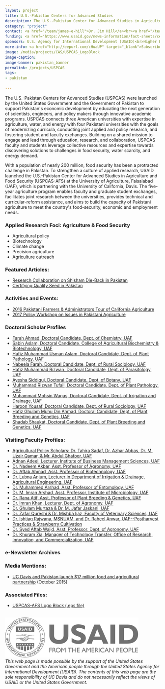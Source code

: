 ```yaml
---
layout: project
title: U.S.-Pakistan Centers for Advanced Studies
description: The U.S.-Pakistan Center for Advanced Studies in Agriculture and Food Security (USPCAS-AFS) links the University of California, Davis (UC Davis), the leading agricultural and veterinary research university in the world with the University of Agriculture, Faisalabad (UAF), Pakistan's top agricultural university.
category: "project"
contact: <a href="/team/james-e-hill">Dr. Jim Hill</a><br><a href="/team/nancy-allen">Dr. Nancy Allen</a>
funding: <a href="https://www.usaid.gov/news-information/fact-sheets/centers-advanced-studies-program">USAID Fact Sheet</a>
sponsors: U.S. Agency for International Development (USAID)<br>Higher Education Commission of Pakistan (HEC)<br>University of California, Davis<br><a href="http://uspcasafs.uaf.edu.pk">University of Agriculture, Faisalabad</a><br>Washington State University
more-info: <a href="http://eepurl.com/cHuaUP" target="_blank">Subscribe to USPCAS-AFS e-Newsletters</a>
image: /media/projects/CAS/USPCAS_LogoBlock
image-caption:
image-banner: pakistan_banner
permalink: /projects/USPCAS
tags:
- pakistan

---
```

The U.S.-Pakistan Centers for Advanced Studies (USPCAS) were launched by the United States Government and the Government of Pakistan to support Pakistan's economic development by educating the next generation of scientists, engineers, and policy makers through innovative academic programs. USPCAS connects three American universities with expertise in agriculture, water, and energy with four Pakistani universities with the goals of modernizing curricula, conducting joint applied and policy research, and fostering student and faculty exchanges. Building on a shared mission to engage and lead through education, research, and collaboration, USPCAS faculty and students leverage collective resources and expertise towards discovering solutions to challenges in food security, water scarcity, and energy demand.

With a population of nearly 200 million, food security has been a protracted challenge in Pakistan. To strengthen a culture of applied research, USAID launched the U.S.-Pakistan Center for Advanced Studies in Agriculture and Food Security (USPCAS-AFS) at the University of Agriculture, Faisalabad (UAF), which is partnering with the University of California, Davis. The five-year agriculture program enables faculty and graduate student exchanges, facilitates joint research between the universities, provides technical and curricular-reform assistance, and aims to build the capacity of Pakistani agriculture to meet the country's food-security, economic and employment needs.

### Applied Research Foci: Agriculture & Food Security
- Agricultural policy
- Biotechnology
- Climate change
- Precision agriculture
- Agriculture outreach

### Featured Articles:
- <a href="/profiles/USPCAS/shisham_collaboration">Research Collaboration on Shisham Die-Back in Pakistan</a><br>
- <a href="/profiles/USPCAS/quality_seed">Certifying Quality Seed in Pakistan</a><br>

### Activities and Events:
- <a href="/profiles/USPCAS/farmers_tour">2016 Pakistani Farmers & Administrators Tour of California Agriculture</a><br>
- <a href="/profiles/USPCAS/policy_workshop">2017 Policy Workshop on Issues in Pakistani Agriculture</a><br>

### Doctoral Scholar Profiles
- <a href="/profiles/USPCAS/farah_ahmad">Farah Ahmad, Doctoral Candidate, Dept. of Chemistry, UAF</a>
- <a href="/profiles/USPCAS/sabin_aslam">Sabin Aslam, Doctoral Candidate, College of Agricultural Biochemistry & Biotechnology, UAF</a>
- <a href="/profiles/USPCAS/hm_usman_aslam">Hafiz Muhammad Usman Aslam, Doctoral Candidate, Dept. of Plant Pathology, UAF</a>
- <a href="/profiles/USPCAS/nabeela_farah">Nabeela Farah, Doctoral Candidate, Dept. of Rural Sociology, UAF</a>
- <a href="/profiles/USPCAS/hm_rizwan">Hafiz Muhammad Rizwan, Doctoral Candidate, Dept. of Parasitology, UAF</a>
- <a href="/profiles/USPCAS/ayesha_siddiqui">Ayesha Siddiqui, Doctoral Candidate, Dept. of Botany, UAF</a>
- <a href="/profiles/USPCAS/m_rizwan_tufail">Muhammad Rizwan Tufail, Doctoral Candidate, Dept. of Plant Pathology, UAF</a>
- <a href="/profiles/USPCAS/muhammad_mohsin_waqas">Muhammad Mohsin Waqas, Doctoral Candidate, Dept. of Irrigation and Drainage, UAF</a>
- <a href="/profiles/USPCAS/haroon_yousaf">Haroon Yousaf, Doctoral Candidate, Dept. of Rural Sociology, UAF</a>
- <a href="/profiles/USPCAS/muhu_din_ahmad">Hafiz Ghulam Muhu Din Ahmad, Doctoral Candidate, Dept. of Plant Breeding and Genetics, UAF</a>
- <a href="/profiles/USPCAS/shadab_shaukat">Shadab Shaukat, Doctoral Candidate, Dept. of Plant Breeding and Genetics, UAF</a>

### Visiting Faculty Profiles:
- <a href="/profiles/USPCAS/policy_scholars">Agricultural Policy Scholars: Dr. Tahira Sadaf, Dr. Azhar Abbas, Dr. M. Uzair Qamar, & Mr. Abdul Ghafoor, UAF</a>
- <a href="/profiles/USPCAS/adnan_adeel">Adnan Adeel, Lecturer, Institute of Business Management Sciences, UAF</a><br>
- <a href="/profiles/USPCAS/dr_nadeem_akbar">Dr. Nadeem Akbar, Asst. Professor of Agronomy, UAF</a><br>
- <a href="/profiles/USPCAS/dr_aftab_ahmad">Dr. Aftab Ahmad, Asst. Professor of Biotechnology, UAF</a><br>
- <a href="/profiles/USPCAS/dr_lubna_anjum">Dr. Lubna Anjum, Lecturer in Department of Irrigation & Drainage, Agricultural Engineering, UAF</a><br>
- <a href="/profiles/USPCAS/dr_muhammed_arshad">Dr. Muhammed Arshad, Asst. Professor of Entomology, UAF</a><br>
- <a href="/profiles/USPCAS/dr_imran_arshad"> Dr. M. Imran Arshad, Asst. Professor, Institute of Microbiology, UAF </a><br>
- <a href="/profiles/USPCAS/dr_rana_atif">Dr. Rana Atif, Asst. Professor of Plant Breeding & Genetics, UAF</a><br>
- <a href="/profiles/USPCAS/dr_imran_khan">Dr. Imran Khan, Lecturer, Dept. of Agronomy, UAF</a><br>
- <a href="/profiles/USPCAS/murtaza_jaskani">Dr. Ghulam Murtaza & Dr. M. Jafar Jaskani, UAF</a><br>
- <a href="/profiles/USPCAS/uaf_veterinary">Dr. Zafar Qureshi & Dr. Mishba Ijaz, Faculty of Veterinary Sciences, UAF</a><br>
- <a href="/profiles/USPCAS/strawberry">Dr. Ishtiaq Rajwana, MSNUAM, and Dr. Raheel Anwar, UAF--Postharvest Practices & Strawberry Cultivation</a><br>
- <a href="/profiles/USPCAS/dr_syed_aftab_wajid">Dr. Syed Aftab Wajid, Asst. Professor, Dept. of Agronomy, UAF</a><br>
- <a href="/profiles/USPCAS/dr_khuram_zia">Dr. Khuram Zia, Manager of Technology Transfer, Office of Research, Innovation, and Commercialization, UAF</a>


### e-Newsletter Archives

<style type="text/css">
<!--
.display_archive {font-family: arial,verdana; font-size: 12px;}
.campaign {line-height: 125%; margin: 5px;}
//-->
</style>
<script language="javascript" src="//ucdavis.us15.list-manage.com/generate-js/?u=29d90a2ec1d4171e36b1bc48c&fid=1403&show=10" type="text/javascript"></script>



### Media Mentions:
- <a href="https://www.ucdavis.edu/news/uc-davis-and-pakistan-launch-17-million-food-and-agricultural-partnership">UC Davis and Pakistan launch $17 million food and agricultural partnership<a/> (October 2015)<br>

### Associated Files:
- <a href="/media/files/USPCAS_SubGrant_LogoBlock.eps">USPCAS-AFS Logo Block (.eps file)</a>
<br><br>


<img src="/media/sponsors/usaid.svg"><br>
<i>This web page is made possible by the support of the United States Government and the American people through the United States Agency for International Development (USAID). The contents of this web page are the sole responsibility of UC Davis and do not necessarily reflect the views of USAID or the United States Government.</i>
